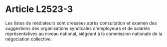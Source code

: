# Article L2523-3

Les listes de médiateurs sont dressées après consultation et examen des suggestions des organisations syndicales d'employeurs et de salariés représentatives au niveau national, siégeant à la commission nationale de la négociation collective.